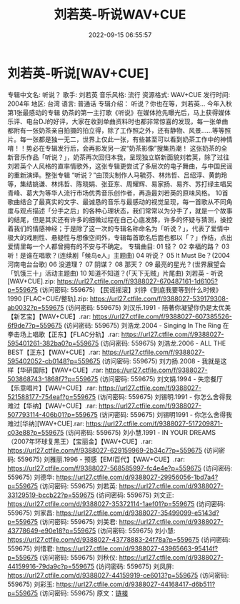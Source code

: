 ﻿---
title: 刘若英-听说WAV+CUE
date: 2022-09-15 06:55:57
categories: WAV车载音乐、镜像
tags: 华语中文
---
# 刘若英-听说[WAV+CUE]

专辑中文名: 听说？
歌手: 刘若英
音乐风格: 流行
资源格式: WAV+CUE
发行时间: 2004年
地区: 台湾
语言: 普通话
专辑介绍：
听说？你也在等，刘若英…
今年入秋第1张最感动的专辑
奶茶的第一主打歌《听说》在媒体抢先曝光后，马上获得媒体乐评、电台DJ的好评，大家在收到单曲资料时也都非常惊喜的发现，每一张单曲都附有一张奶茶亲自拍摄的拍立得，除了工作照之外，还有静物、风景……等等照片。每一张都是独一无二，世界上仅此一张，有些甚至可以看到奶茶工作中的神情唷！！势必在专辑发行后，会再影发另一波“奶茶影像”搜集热潮！
这张奶茶的全新音乐作品「听说？」，奶茶再次回归本我，呈现独立崭新面貌刘若英，除了过往刘若英个人风格的直率情歌外，这张专辑更尝试了多层次的电子舞曲，与中国民谣的重新演绎。整张专辑
“听说？”由顶尖制作人马毓芬、林炜哲、吕绍淳、黄韵玲等，集结姚谦、林炜哲、陈晓娟、张亚东、周耀辉、易家扬、易齐、苏打绿主唱吴青峰、葛大为等华人流行市场优秀音乐创作者，再造最刘若英的原味风格。
10首歌曲结合了最真实的文字、最诚恳的音乐与最感动的视觉呈现，每一首歌从不同角度与观点描述「分手之后」的各种心理状态，我们常常以为分手了，就是一个故事的结尾，但是其实还有许多的细微过程在自己心底发酵，许多的怀疑与猜测，操控着我们的情感神经；于是除了这一次的专辑名称命名为「听说？」，代表了爱情中极大的戏剧性、悬疑性与想像空间外，专辑每首歌名后面也都以「？」作结，点出爱情里每一个人都曾拥有的不安与不确定。
专辑曲目:
01 轻？
02 幸福的路？
03 听！是谁在唱歌？(连续剧「候鸟e人」主题曲)
04 听说？
05 It Must Be？(2004河南电台台歌)
06 没道理？
07 阴谋？
08 那天？
09 最亮的星光？(世界展望会「饥饿三十」活动主题曲)
10 知道不知道？(「天下无贼」片尾曲)
刘若英 - 听说[WAV+CUE].zip: https://url27.ctfile.com/f/9388027-670487161-1d6105?p=559675
(访问密码: 559675)
【民谣摇滚】刘铮《到底我要等到什么时候》 1990 [FLAC+CUE/整轨].zip: https://url27.ctfile.com/f/9388027-539179308-ab0032?p=559675
(访问密码: 559675)
刘汉乐.1991 - 陪著你凝望你仍是太优美【新艺宝】【WAV+CUE】.rar: https://url27.ctfile.com/f/9388027-607385526-6f9de7?p=559675
(访问密码: 559675)
刘浩龙.2004 - Singing In The Ring 在拳击场上唱歌【正东】【FLAC分轨】.rar: https://url27.ctfile.com/f/9388027-595401261-382ba0?p=559675
(访问密码: 559675)
刘浩龙.2006 - ALL THE BEST【正东】【WAV+CUE】.rar: https://url27.ctfile.com/f/9388027-595402052-cb0148?p=559675
(访问密码: 559675)
刘力扬.2008 - 我就是这样【华研国际】【WAV+CUE】.rar: https://url27.ctfile.com/f/9388027-503868743-1868f7?p=559675
(访问密码: 559675)
刘文娟.1994 - 失恋餐厅【乐意唱片】【WAV+CUE】.rar: https://url27.ctfile.com/f/9388027-521588177-754eaf?p=559675
(访问密码: 559675)
刘锡明.1991 - 你怎么舍得我难过【华纳】【WAV+CUE】.rar: https://url27.ctfile.com/f/9388027-507793114-406b01?p=559675
(访问密码: 559675)
刘锡明1991 - 你怎么舍得我难过[华纳][WAV+CUE].rar: https://url27.ctfile.com/f/9388027-517209871-c03e88?p=559675
(访问密码: 559675)
刘小慧.1991 - IN YOUR DREAMS（2007年环球复黑王）【宝丽金】【WAV+CUE】.rar:
https://url27.ctfile.com/f/9388027-629159969-2b34c7?p=559675
(访问密码: 559675)
刘雅丽.1996 - 预感【EMI百代】【WAV+CUE】.rar: https://url27.ctfile.com/f/9388027-568585997-fc4e4e?p=559675
(访问密码: 559675)
刘德华: https://url27.ctfile.com/d/9388027-29956056-1bd7a4?p=559675
(访问密码: 559675)
刘若英: https://url27.ctfile.com/d/9388027-33129519-bccb22?p=559675
(访问密码: 559675)
刘文正: https://url27.ctfile.com/d/9388027-35372114-1aef01?p=559675
(访问密码: 559675)
刘家昌: https://url27.ctfile.com/d/9388027-35499099-e5143d?p=559675
(访问密码: 559675)
刘美君: https://url27.ctfile.com/d/9388027-43778649-e90e18?p=559675
(访问密码: 559675)
刘小慧: https://url27.ctfile.com/d/9388027-43778883-24f78a?p=559675
(访问密码: 559675)
刘惜君: https://url27.ctfile.com/d/9388027-43965663-95414f?p=559675
(访问密码: 559675)
刘秋仪: https://url27.ctfile.com/d/9388027-44159916-79da9c?p=559675
(访问密码: 559675)
刘凤屏: https://url27.ctfile.com/d/9388027-44159919-ce6013?p=559675
(访问密码: 559675)
刘彩玉: https://url27.ctfile.com/d/9388027-44168417-d6b511?p=559675
(访问密码: 559675)
原文：[链接](https://blog.sina.com.cn/s/blog_1647c7e7601030zeu.html)